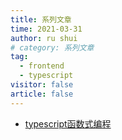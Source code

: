 ```yaml
---
title: 系列文章
time: 2021-03-31
author: ru shui
# category: 系列文章
tag:
  - frontend
  - typescript
visitor: false
article: false
---
```



<!-- # 系列文章 -->
+ [typescript函数式编程](./fp_ts/)